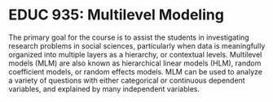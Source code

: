 # EDUC 935: Multilevel Modeling

The primary goal for the course is to assist the students in investigating research problems in social sciences, particularly when data is meaningfully organized into multiple layers as a hierarchy, or contextual levels. Multilevel models (MLM) are also known as hierarchical linear models (HLM), random coefficient models, or random effects models. MLM can be used to analyze a variety of questions with either categorical or continuous dependent variables, and explained by many independent variables.